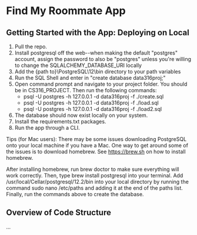# Find My Roommate App

## Getting Started with the App: Deploying on Local

1. Pull the repo.
2. Install postgresql off the web--when making the default "postgres" account, assign the password to also be "postgres" unless you're willing to change the SQLALCHEMY_DATABASE_URI locally
3. Add the {path to}\PostgreSQL\12\bin directory to your path variables
4. Run the SQL Shell and enter in "create database data316proj;"
5. Open command prompt and navigate to your project folder. You should be in CS316_PROJECT. Then run the following commands:
    * psql -U postgres -h 127.0.0.1 -d data316proj -f ./create.sql
    * psql -U postgres -h 127.0.0.1 -d data316proj -f ./load.sql
    * psql -U postgres -h 127.0.0.1 -d data316proj -f ./load2.sql
6. The database should now exist locally on your system.
7. Install the requirements.txt packages.
8. Run the app through a CLI.

Tips (for Mac users):
There may be some issues downloading PostgreSQL onto your local machine if you have a Mac. One way to get around some of the issues is to download homebrew. See https://brew.sh on how to install homebrew.

After installing homebrew, run brew doctor to make sure everything will work correctly. Then, type brew install postgresql into your terminal. Add /usr/local/Cellar/postgresql/12.2/bin into your local directory by running the command sudo nano /etc/paths and adding it at the end of the paths list. Finally, run the commands above to create the database.

## Overview of Code Structure

...

